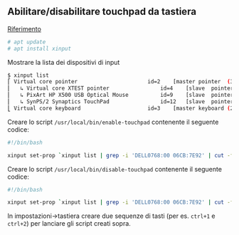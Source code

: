 ## Abilitare/disabilitare touchpad da tastiera

[Riferimento](https://nitstorm.github.io/blog/disabling-touchpad-laptop-linux/)

```bash
# apt update
# apt install xinput
```
Mostrare la lista dei dispositivi di input
```bash
$ xinput list
⎡ Virtual core pointer                    	id=2	[master pointer  (3)]
⎜   ↳ Virtual core XTEST pointer              	id=4	[slave  pointer  (2)]
⎜   ↳ PixArt HP X500 USB Optical Mouse        	id=9	[slave  pointer  (2)]
⎜   ↳ SynPS/2 Synaptics TouchPad              	id=12	[slave  pointer  (2)]
⎣ Virtual core keyboard                   	id=3	[master keyboard (2)]
```
Creare lo script `/usr/local/bin/enable-touchpad` contenente il seguente codice:
```bash
#!/bin/bash

xinput set-prop `xinput list | grep -i 'DELL0768:00 06CB:7E92' | cut -f 2 | grep -oE '[[:digit:]]+'` "Device Enabled" 1
```
Creare lo script `/usr/local/bin/disable-touchpad` contenente il seguente codice:
```bash
#!/bin/bash

xinput set-prop `xinput list | grep -i 'DELL0768:00 06CB:7E92' | cut -f 2 | grep -oE '[[:digit:]]+'` "Device Enabled" 0
```
In impostazioni->tastiera creare due sequenze di tasti (per es. `ctrl+1` e `ctrl+2`) per lanciare gli script creati sopra.
